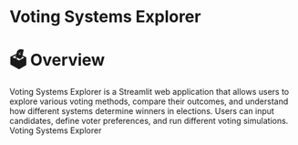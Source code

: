 # Voting Systems Explorer

# 🗳️ Overview

Voting Systems Explorer is a Streamlit web application that allows users to explore various voting methods, compare their outcomes, and understand how different systems determine winners in elections. Users can input candidates, define voter preferences, and run different voting simulations.
Voting Systems Explorer
